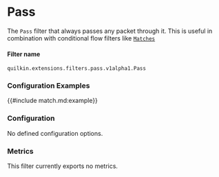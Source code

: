 # Pass

The `Pass` filter that always passes any packet through it. This is useful in
combination with conditional flow filters like [`Matches`](./match.md)

#### Filter name
```text
quilkin.extensions.filters.pass.v1alpha1.Pass
```

### Configuration Examples
{{#include match.md:example}}

### Configuration

No defined configuration options.

### Metrics

This filter currently exports no metrics.
